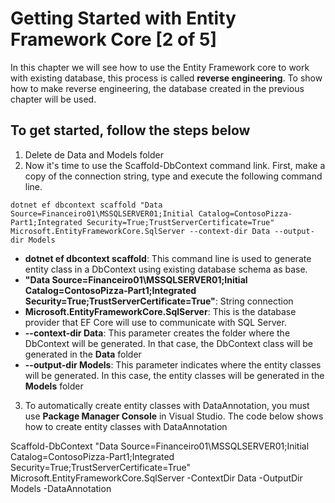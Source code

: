 # Getting Started with Entity Framework Core [2 of 5]

In this chapter we will see how to use the Entity Framework core to work with existing database, this process is called **reverse engineering**. To show how to make reverse engineering, the database created in the previous chapter will be used.

## To get started, follow the steps below

1. Delete de Data and Models folder
2. Now it's time to use the Scaffold-DbContext command link. First, make a copy of the connection string, type and execute the following command line.

```
dotnet ef dbcontext scaffold "Data Source=Financeiro01\MSSQLSERVER01;Initial Catalog=ContosoPizza-Part1;Integrated Security=True;TrustServerCertificate=True" Microsoft.EntityFrameworkCore.SqlServer --context-dir Data --output-dir Models
```

* **dotnet ef dbcontext scaffold**: This command line is used to generate entity class in a DbContext using existing database schema as base.
* **"Data Source=Financeiro01\MSSQLSERVER01;Initial Catalog=ContosoPizza-Part1;Integrated Security=True;TrustServerCertificate=True"**: String connection
* **Microsoft.EntityFrameworkCore.SqlServer**: This is the database provider that EF Core will use to communicate with SQL Server.
* **--context-dir Data**: This parameter creates the folder where the DbContext will be generated. In that case, the DbContext class will be generated in the **Data** folder
* **--output-dir Models**: This parameter indicates where the entity classes will be generated. In this case, the entity classes will be generated in the **Models** folder

3. To automatically create entity classes with DataAnnotation, you must use **Package Manager Console** in Visual Studio. The code below shows how to create entity classes with DataAnnotation

Scaffold-DbContext "Data Source=Financeiro01\MSSQLSERVER01;Initial Catalog=ContosoPizza-Part1;Integrated Security=True;TrustServerCertificate=True" Microsoft.EntityFrameworkCore.SqlServer -ContextDir Data -OutputDir Models -DataAnnotation